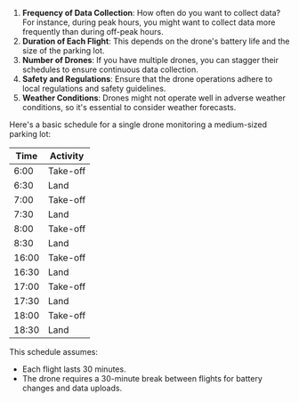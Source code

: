 1. **Frequency of Data Collection**: How often do you want to collect data? For instance, during peak hours, you might want to collect data more frequently than during off-peak hours.
2. **Duration of Each Flight**: This depends on the drone's battery life and the size of the parking lot.
3. **Number of Drones**: If you have multiple drones, you can stagger their schedules to ensure continuous data collection.
4. **Safety and Regulations**: Ensure that the drone operations adhere to local regulations and safety guidelines.
5. **Weather Conditions**: Drones might not operate well in adverse weather conditions, so it's essential to consider weather forecasts.

Here's a basic schedule for a single drone monitoring a medium-sized parking lot:

| Time  | Activity |
| ----- | -------- |
| 6:00  | Take-off |
| 6:30  | Land     |
| 7:00  | Take-off |
| 7:30  | Land     |
| 8:00  | Take-off |
| 8:30  | Land     |
| 16:00 | Take-off |
| 16:30 | Land     |
| 17:00 | Take-off |
| 17:30 | Land     |
| 18:00 | Take-off |
| 18:30 | Land     |

This schedule assumes:

- Each flight lasts 30 minutes.
- The drone requires a 30-minute break between flights for battery changes and data uploads.

